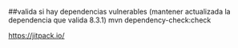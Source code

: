 ##valida si hay dependencias vulnerables (mantener actualizada la dependencia que valida 8.3.1)
mvn dependency-check:check

https://jitpack.io/